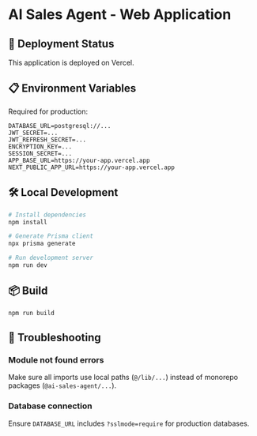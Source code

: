 # AI Sales Agent - Web Application

## 🚀 Deployment Status

This application is deployed on Vercel.

## 📋 Environment Variables

Required for production:

```env
DATABASE_URL=postgresql://...
JWT_SECRET=...
JWT_REFRESH_SECRET=...
ENCRYPTION_KEY=...
SESSION_SECRET=...
APP_BASE_URL=https://your-app.vercel.app
NEXT_PUBLIC_APP_URL=https://your-app.vercel.app
```

## 🛠️ Local Development

```bash
# Install dependencies
npm install

# Generate Prisma client
npx prisma generate

# Run development server
npm run dev
```

## 📦 Build

```bash
npm run build
```

## 🔧 Troubleshooting

### Module not found errors
Make sure all imports use local paths (`@/lib/...`) instead of monorepo packages (`@ai-sales-agent/...`).

### Database connection
Ensure `DATABASE_URL` includes `?sslmode=require` for production databases.